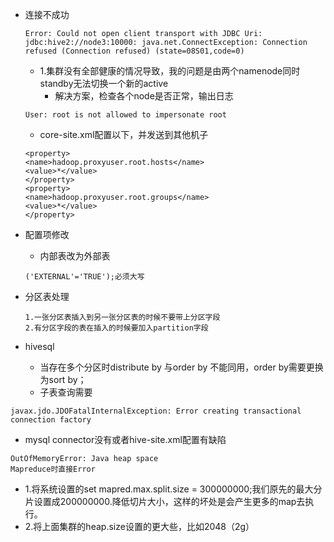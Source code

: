 - 连接不成功
  
  ```
  Error: Could not open client transport with JDBC Uri: jdbc:hive2://node3:10000: java.net.ConnectException: Connection refused (Connection refused) (state=08S01,code=0)
  ```
  - 1.集群没有全部健康的情况导致，我的问题是由两个namenode同时standby无法切换一个新的active
    - 解决方案，检查各个node是否正常，输出日志
  ```
  User: root is not allowed to impersonate root
  ```
  - core-site.xml配置以下，并发送到其他机子
  ```
  <property> 
  <name>hadoop.proxyuser.root.hosts</name>
  <value>*</value> 
  </property> 
  <property> 
  <name>hadoop.proxyuser.root.groups</name> 
  <value>*</value> 
  </property>
  ```
- 配置项修改
  - 内部表改为外部表
  ```
  ('EXTERNAL'='TRUE');必须大写
  ```
- 分区表处理
  ```
  1.一张分区表插入到另一张分区表的时候不要带上分区字段
  2.有分区字段的表在插入的时候要加入partition字段
  ```
- hivesql
  - 当存在多个分区时distribute by 与order by 不能同用，order by需要更换为sort by；
  - 子表查询需要

```
javax.jdo.JDOFatalInternalException: Error creating transactional connection factory
```
- mysql connector没有或者hive-site.xml配置有缺陷
```
OutOfMemoryError: Java heap space
Mapreduce时直接Error
```
- 1.将系统设置的set mapred.max.split.size = 300000000;我们原先的最大分片设置成200000000.降低切片大小，这样的坏处是会产生更多的map去执行。
- 2.将上面集群的heap.size设置的更大些，比如2048（2g）


